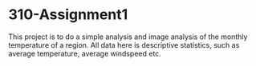 # 310-Assignment1

This project is to do a simple analysis and image analysis of the monthly temperature of a region. All data here is descriptive statistics, such as average temperature, average windspeed etc.
